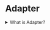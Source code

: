# Adapter

<details>
  <summary>What is Adapter?</summary>

The adapter is a structural design pattern that allows objects with incompatible interfaces to collaborate.

Applicability:

- Use the adapter when you want to use some existing class, but its interface is not compatible with the rest of your code.
- Use the pattern for reusing several existing subclasses that lack some functionality, and there is not possible to add it in the superclass.

Prons:

- Single Responsibility Principle. You can separate the interface or data conversion code from the primary business logic of the program.
- Open/Closed Principle. You can introduce new types of adapters into the program without breaking the existing client code, as long as they work with the adapters through the client interface.

Cons:

- The overall complexity of the code increases because it requires introducing a set of new interfaces and classes. From time to time, changing into service is an easier way.

[More >>](https://refactoring.guru/design-patterns/adapter)

</details>
